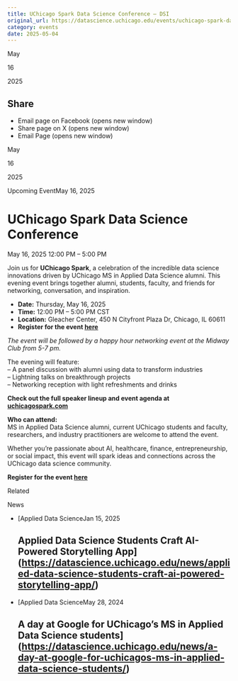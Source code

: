 ```yaml
---
title: UChicago Spark Data Science Conference – DSI
original_url: https://datascience.uchicago.edu/events/uchicago-spark-data-science-conference
category: events
date: 2025-05-04
---
```


May

16

2025

## Share

* Email page on Facebook (opens new window)
* Share page on X (opens new window)
* Email Page (opens new window)

<!-- Table-like structure detected -->

May

16

2025

Upcoming EventMay 16, 2025

# UChicago Spark Data Science Conference

May 16, 2025 12:00 PM – 5:00 PM

Join us for **UChicago Spark**, a celebration of the incredible data science innovations driven by UChicago MS in Applied Data Science alumni. This evening event brings together alumni, students, faculty, and friends for networking, conversation, and inspiration.

* **Date:** Thursday, May 16, 2025
* **Time:** 12:00 PM – 5:00 PM CST
* **Location:** Gleacher Center, 450 N Cityfront Plaza Dr, Chicago, IL 60611
* **Register for the event [here](https://www.eventbrite.com/e/uchicago-spark-how-uchicago-alumni-are-powering-data-science-innovation-tickets-1305510730739?aff=oddtdtcreator)**

*The event will be followed by a happy hour networking event at the Midway Club from 5-7 pm.*

The evening will feature:  
– A panel discussion with alumni using data to transform industries  
– Lightning talks on breakthrough projects  
– Networking reception with light refreshments and drinks

**Check out the full speaker lineup and event agenda at [uchicagospark.com](https://uchicagospark.com/)**

**Who can attend:**  
MS in Applied Data Science alumni, current UChicago students and faculty, researchers, and industry practitioners are welcome to attend the event.

Whether you’re passionate about AI, healthcare, finance, entrepreneurship, or social impact, this event will spark ideas and connections across the UChicago data science community.

**Register for the event [here](https://www.eventbrite.com/e/uchicago-spark-how-uchicago-alumni-are-powering-data-science-innovation-tickets-1305510730739?aff=oddtdtcreator)**

Related

News

* [Applied Data ScienceJan 15, 2025

  ## Applied Data Science Students Craft AI-Powered Storytelling App](https://datascience.uchicago.edu/news/applied-data-science-students-craft-ai-powered-storytelling-app/)
* [Applied Data ScienceMay 28, 2024

  ## A day at Google for UChicago’s MS in Applied Data Science students](https://datascience.uchicago.edu/news/a-day-at-google-for-uchicagos-ms-in-applied-data-science-students/)